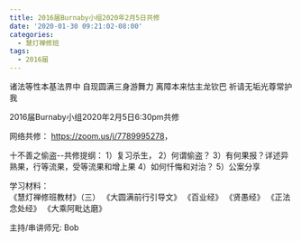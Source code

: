 ```yaml
---
title: 2016届Burnaby小组2020年2月5日共修
date: '2020-01-30 09:21:02-08:00'
categories:
  - 慧灯禅修班
tags:
  - 2016届
---
```

诸法等性本基法界中 自现圆满三身游舞力 离障本来怙主龙钦巴 祈请无垢光尊常护我

2016届Burnaby小组2020年2月5日6:30pm共修 

网络共修： <https://zoom.us/j/7789995278>， 

十不善之偷盗--共修提纲： 1）复习杀生，
2）何谓偷盗？
3）有何果报？详述异熟果，行等流果，受等流果和增上果
4）如何忏悔和对治？
5）公案分享

学习材料：\
《慧灯禅修班教材》（三）  《大圆满前行引导文》
《百业经》
《贤愚经》
《正法念处经》
《大乘阿毗达磨》

主持/串讲师兄: Bob

